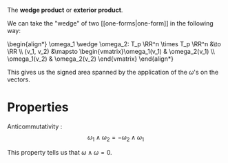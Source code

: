 The **wedge product** or **exterior product**.

We can take the "wedge" of two [[one-forms|one-form]] in the following way:

\begin{align\*}
\omega_1 \wedge \omega_2: T_p \RR^n \times T_p \RR^n &\to \RR \\\\
(v_1, v_2) &\mapsto \begin{vmatrix}\omega_1(v_1) & \omega_2(v_1) \\\\ \omega_1(v_2) & \omega_2(v_2) \end{vmatrix}
\end{align\*}

This gives us the signed area spanned by the application of the $\omega$'s on the vectors. 

# Properties

Anticommutativity
: $$\omega_1 \wedge \omega_2 = - \omega_2 \wedge \omega_1$$

This property tells us that $\omega \wedge \omega = 0$.
